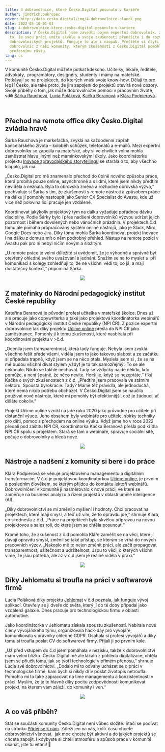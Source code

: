 ```yaml
---
title: 4 dobrovolnice, které Česko.Digital posunulo v kariéře
author: jindrich.oukropec
cover: http://data.cesko.digital/img/4-dobrovolnice-clanek.png
date: 2022-05-10-01-03
slug: 4-dobrovolnice-ktere-cesko-digital-posunulo-v-kariere
description: V Česko.Digital jsme zavedli pojem expertní dobrovolník. Znamená
  to, že svou práci umíte skvěle a svoje zkušenosti přenášíte i do rozvíjení
  dobrovolnických projektů. Funguje to ale i naopak. Přečtěte si čtyři příběhy
  dobrovolnic z naší komunity, kterým zkušenosti z Česko.Digital pomohly k
  profesnímu růstu.
lang: cs
---
```

V komunitě Česko.Digital můžete potkat kdekoho. Učitelky, lékaře, ředitele, advokáty,  programátory, designéry, studenty i mámy na mateřské. Potkávají se na projektech, do kterých vnáší svoje know-how. Dělají to pro lepší Česko, ale také proto, že jim zapojení do projektů otevírá nové obzory. Svoje příběhy o tom, jak může dobrovolnictví pomoci v pracovním životě, sdílí [Šárka Rauchová](https://www.linkedin.com/in/sarkadolezalova/), [Lucia Poláková](https://www.linkedin.com/in/lucia-pol%C3%A1kov%C3%A1-17327aa0/), [Kačka Beranová](https://www.linkedin.com/in/kate%C5%99ina-beranov%C3%A1-b2a73a227/) a [Klára Podpierová](https://www.linkedin.com/in/klara-podpierova-aa100684/). 

<br>

## Přechod na remote office díky Česko.Digital zvládla hravě 

Šárka Rauchová je markeťačka, zvyklá na každodenní zápřah kancelářského života –⁠ koloběh schůzek, telefonátů a e-mailů. Mezi expertní dobrovolníky se zapojila na mateřské, aby si ve chvílích volna mohla zaměstnat hlavu jinými než maminkovskými úkoly. Jako koordinátorka projektu [Inovace zpravodajského storytellingu](https://cesko.digital/projects/inovace-zpravodajstvi) se starala o to, aby všechno klapalo, jak má. 

„Česko.Digital pro mě znamenalo přechod do úplně nového způsobu práce, která probíhá pouze online, asynchronně a s lidmi, které jsem nikdy předtím neviděla a neznala. Byla to obrovská změna a rozhodně obrovská výzva,“ pochvaluje si Šárka s tím, že zkušenosti s remote nástroji a způsobem práce na dálku jí pomohly nastoupit jako Senior CX Specialist do Avastu, kde už více než polovina lidí pracuje jen vzdáleně. 

Koordinovat jakýkoliv projektový tým na dálku vyžaduje pořádnou dávku disciplíny. Podle Šárky bylo i přes nadšení dobrovolníků výzvou udržet jejich pozornost i během dovolených nebo vánočních prázdnin. V projektech č.d tomu ale pomáhá propracovaný systém online nástrojů, jako je Slack, Miro, Google Docs nebo Jira. Díky tomu mohla Šárka koordinovat projekt Inovace i na dálku z domu a mít o něm podrobný přehled. Nástup na remote pozici v Avastu pak pro ni nebyl ničím novým a složitým. 

„U remote práce je velmi důležité si uvědomit, že je výhodné a správné být otevřený ohledně svého uvažování a jednání. Snažím se na to myslet a  při komunikaci s kolegy zohledňuji to, že ne všichni vědí to, co já, a mají dostatečný kontext,“ připomíná Šárka. 

<center>

![](https://data.cesko.digital/img/dad68fa0.png)

</center>

## Z mateřinky do Národní pedagogický institut České republiky

Kateřina Beranová je původní profesí učitelka v mateřské školce. Dnes už ale pracuje jako copywriterka a také jako projektová koordinátorka webinářů v Národní pedagogický institut České republiky (NPI ČR). Z pozice expertní dobrovolnice tak díky projektu [Učíme online](https://www.ucimeonline.cz/) přešla do NPI ČR jako zaměstnanec. Pomohly jí k tomu zkušenosti, které nasbírala při koordinování projektu v >č.d.

„Ocenila jsem transparentnost, která tady funguje. Nebyla jsem zvyklá všechno řešit přede všemi, viděla jsem to jako takovou slabost a ze začátku si připadala trapně, když jsem se na něco ptala. Myslela jsem si , že se na mě budou všichni dívat stylem ‚vždyť je to tak samozřejmý‘. To se ale nekonalo. Nikdo se takhle nechoval. Tady se vždycky najde někdo, kdo pomůže, a není špatně, že něco nevíte. Horší je, když se nezeptáte,“ říká Kačka o svých zkušenostech z č.d. „Předtím jsem pracovala ve státním sektoru. Spousta byrokracie. Tady? Máme též pravidla, ale jednoduchá, které nemá nikdo potřebu obcházet. V Česko.Digital jsem se naučila používat nové nástroje, které mi pomohly být efektivnější, což je žádoucí, ať děláte cokoliv.“

Projekt Učíme online vznikl na jaře roku 2020 jako průvodce pro učitele při distanční výuce. Jeho obsahem byly webináře pro učitele, sbírky techniky pro děti, pomoc s přechodem na online výuku. Když jsme ho v roce 2022 předali pod záštitu NPI ČR, koordinátorka Kačka Beranová přešla pod křídla NPI ČR spolu s projektem. Stará se tam o webináře, spravuje sociální sítě, pečuje o dobrovolníky a hledá nové.

<center>

![](https://data.cesko.digital/img/dad68fa0.png)

</center>

## Nástroje a nadšení z komunity si bere i do práce

Klára Podpierová se věnuje projektovému managementu a digitálním transformacím. V č.d je projektovou koordinátorkou [Učíme online](https://www.ucimeonline.cz/), je prvním a posledním člověkem, se kterým přijdou do kontaktu lektoři webinářů. Dobrovolničení v komunitě ji nasměrovalo k nové práci, ve které se zaměřuje na business analýzu a řízení projektů v oblasti umělé inteligence (AI).

„Díky dobrovolnictví se mi změnilo myšlení i hodnoty. Chci pracovat na projektech, které mají smysl, a teď už vím, že to opravdu jde,“ shrnuje Klára, co si odnesla z č.d. „Práce na projektech byla skvělou přípravou na novou projektovou a sales roli, do které jsem se chtěla posunout.“

Kromě toho, že zkušenost z č.d pomohla Kláře zaměřit se na věci, které jí dávají opravdu smysl, změnil se také přístup, se kterým se vrhá do nových pracovních výzev. „Nakoplo mě to nejen změnit práci, ale začít propagovat transparentnost, užitečnost a udržitelnost. Jsou to věci, o kterých všichni víme, že jsou potřeba, ale až v č.d jsem je reálně viděla v praxi.“

<center>

![](https://data.cesko.digital/img/dad68fa0.png)

</center>

## Díky Jehlomatu si troufla na práci v softwarové firmě

Lucia Poláková díky projektu [Jehlomat](https://jehlomat.cz/) v č.d poznala, jak funguje vývoj aplikací. Otevřely se jí dveře do světa, který jí do té doby připadal jako vzdálená galaxie. Dnes pracuje pro technologickou firmu v oblasti automotive.

Jako koordinátorka v Jehlomatu získala spoustu zkušeností. Nabírala nové členy vývojářského týmu, organizovala hack-day pro vývojáře, komunikovala s právníky ohledně GDPR. Osahala si profesi vývojářů a díky tomu si troufla poslat CV do softwarové firmy. Přijali ji po prvním kole.

„Už před vstupem do č.d jsem pomáhala v nezisku, takže k dobrovolnictví mám velmi blízko. Česko.Digital mě ale lákalo z pohledu digitalizace, chtěla jsem se přiučit tomu, jak se tvoří technologie v přímém přenosu,“ shrnuje Lucia své dobrovolnictví. „Dodalo mi to odvahy ucházet se o práci v technologické firmě, kam bych si nikdy dřív poslat životopis netroufla. Pomohlo mi to také zapracovat na time managementu a konzistentnosti v práci. Myslím, že je to hlavně díky pocitu zodpovědnosti komunikovat projekt, na kterém vám záleží, do komunity i ven.“

<center>

![](https://data.cesko.digital/img/dad68fa0.png)

</center>

## A co váš příběh? 

Stát se součástí komunity Česko.Digital není vůbec složité. Stačí se podívat na stránku [Přidej se k nám](https://cesko.digital/join). Záleží jen na vás, kolik času chcete dobrovolnictví věnovat,  jak moc chcete být aktivní a do jakých [projektů](https://cesko.digital/projects) se chcete zapojit. I kdybyste si chtěli atmosféru a způsob práce v komunitě osahat, jste tu vítáni! 💙